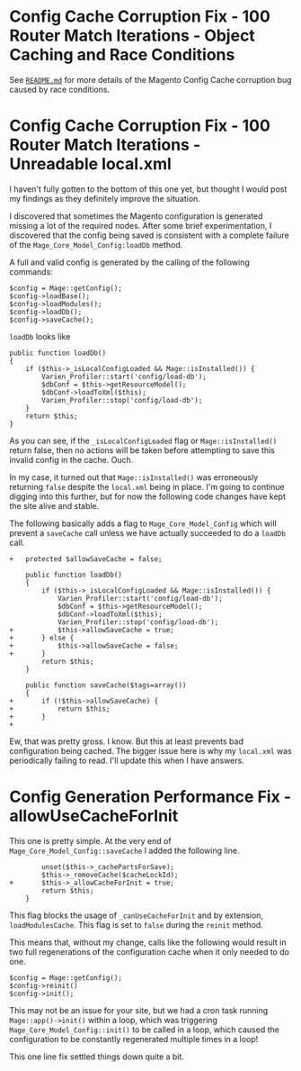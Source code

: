 # Config Cache Corruption Fix - 100 Router Match Iterations - Object Caching and Race Conditions

See [`README.md`](/README.md)
 for more details of the Magento Config Cache corruption bug caused by race conditions.
 
# Config Cache Corruption Fix - 100 Router Match Iterations - Unreadable local.xml

I haven't fully gotten to the bottom of this one yet, but thought I would post my findings as they definitely improve the situation.

I discovered that sometimes the Magento configuration is generated missing a lot of the required nodes. After some brief experimentation, I discovered that the config being saved is consistent with a complete failure of the `Mage_Core_Model_Config:loadDb` method.

A full and valid config is generated by the calling of the following commands:

    $config = Mage::getConfig();
    $config->loadBase();
    $config->loadModules();
    $config->loadDb();
    $config->saveCache();

`loadDb` looks like

    public function loadDb()
    {
        if ($this->_isLocalConfigLoaded && Mage::isInstalled()) {
            Varien_Profiler::start('config/load-db');
            $dbConf = $this->getResourceModel();
            $dbConf->loadToXml($this);
            Varien_Profiler::stop('config/load-db');
        }
        return $this;
    }
    
As you can see, if the `_isLocalConfigLoaded` flag or `Mage::isInstalled()` return false, then no actions will be taken before attempting to save this invalid config in the cache. Ouch.

In my case, it turned out that `Mage::isInstalled()` was erroneously returning `false` despite the `local.xml` being in place. I'm going to continue digging into this further, but for now the following code changes have kept the site alive and stable.

The following basically adds a flag to `Mage_Core_Model_Config` which will prevent a `saveCache` call unless we have actually succeeded to do a `loadDb` call.

    +   protected $allowSaveCache = false;

        public function loadDb()
        {
            if ($this->_isLocalConfigLoaded && Mage::isInstalled()) {
                Varien_Profiler::start('config/load-db');
                $dbConf = $this->getResourceModel();
                $dbConf->loadToXml($this);
                Varien_Profiler::stop('config/load-db');
    +           $this->allowSaveCache = true;
    +       } else {
    +           $this->allowSaveCache = false;
    +       }
            return $this;
        }
        
        public function saveCache($tags=array())
        {
    +       if (!$this->allowSaveCache) {
    +           return $this;
    +       }
    +
    
Ew, that was pretty gross. I know. But this at least prevents bad configuration being cached. The bigger issue here is why my `local.xml` was periodically failing to read. I'll update this when I have answers.

# Config Generation Performance Fix - allowUseCacheForInit

This one is pretty simple. At the very end of `Mage_Core_Model_Config::saveCache` I added the following line.

            unset($this->_cachePartsForSave);
            $this->_removeCache($cacheLockId);
    +       $this->_allowCacheForInit = true;
            return $this;
        }
        
This flag blocks the usage of `_canUseCacheForInit` and by extension, `loadModulesCache`. This flag is set to `false` during the `reinit` method.

This means that, without my change, calls like the following would result in two full regenerations of the configuration cache when it only needed to do one.

    $config = Mage::getConfig();
    $config->reinit()
    $config->init();

This may not be an issue for your site, but we had a cron task running `Mage::app()->init()` within a loop, which was triggering `Mage_Core_Model_Config::init()` to be called in a loop, which caused the configuration to be constantly regenerated multiple times in a loop!

This one line fix settled things down quite a bit.